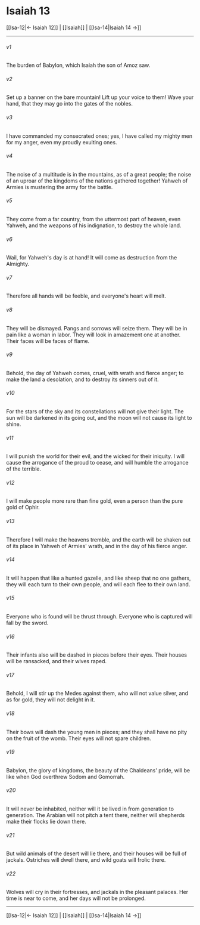 # Isaiah 13

[[Isa-12|← Isaiah 12]] | [[Isaiah]] | [[Isa-14|Isaiah 14 →]]
***



###### v1 
The burden of Babylon, which Isaiah the son of Amoz saw. 

###### v2 
Set up a banner on the bare mountain! Lift up your voice to them! Wave your hand, that they may go into the gates of the nobles. 

###### v3 
I have commanded my consecrated ones; yes, I have called my mighty men for my anger, even my proudly exulting ones. 

###### v4 
The noise of a multitude is in the mountains, as of a great people; the noise of an uproar of the kingdoms of the nations gathered together! Yahweh of Armies is mustering the army for the battle. 

###### v5 
They come from a far country, from the uttermost part of heaven, even Yahweh, and the weapons of his indignation, to destroy the whole land. 

###### v6 
Wail, for Yahweh's day is at hand! It will come as destruction from the Almighty. 

###### v7 
Therefore all hands will be feeble, and everyone's heart will melt. 

###### v8 
They will be dismayed. Pangs and sorrows will seize them. They will be in pain like a woman in labor. They will look in amazement one at another. Their faces will be faces of flame. 

###### v9 
Behold, the day of Yahweh comes, cruel, with wrath and fierce anger; to make the land a desolation, and to destroy its sinners out of it. 

###### v10 
For the stars of the sky and its constellations will not give their light. The sun will be darkened in its going out, and the moon will not cause its light to shine. 

###### v11 
I will punish the world for their evil, and the wicked for their iniquity. I will cause the arrogance of the proud to cease, and will humble the arrogance of the terrible. 

###### v12 
I will make people more rare than fine gold, even a person than the pure gold of Ophir. 

###### v13 
Therefore I will make the heavens tremble, and the earth will be shaken out of its place in Yahweh of Armies' wrath, and in the day of his fierce anger. 

###### v14 
It will happen that like a hunted gazelle, and like sheep that no one gathers, they will each turn to their own people, and will each flee to their own land. 

###### v15 
Everyone who is found will be thrust through. Everyone who is captured will fall by the sword. 

###### v16 
Their infants also will be dashed in pieces before their eyes. Their houses will be ransacked, and their wives raped. 

###### v17 
Behold, I will stir up the Medes against them, who will not value silver, and as for gold, they will not delight in it. 

###### v18 
Their bows will dash the young men in pieces; and they shall have no pity on the fruit of the womb. Their eyes will not spare children. 

###### v19 
Babylon, the glory of kingdoms, the beauty of the Chaldeans' pride, will be like when God overthrew Sodom and Gomorrah. 

###### v20 
It will never be inhabited, neither will it be lived in from generation to generation. The Arabian will not pitch a tent there, neither will shepherds make their flocks lie down there. 

###### v21 
But wild animals of the desert will lie there, and their houses will be full of jackals. Ostriches will dwell there, and wild goats will frolic there. 

###### v22 
Wolves will cry in their fortresses, and jackals in the pleasant palaces. Her time is near to come, and her days will not be prolonged.

***
[[Isa-12|← Isaiah 12]] | [[Isaiah]] | [[Isa-14|Isaiah 14 →]]
